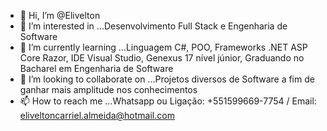 - 👋 Hi, I’m @Elivelton
- 👀 I’m interested in ...Desenvolvimento Full Stack e Engenharia de Software
- 🌱 I’m currently learning ...Linguagem C#, POO, Frameworks .NET ASP Core Razor, IDE Visual Studio, Genexus 17 nível júnior, Graduando no Bacharel em Engenharia de Software
- 💞️ I’m looking to collaborate on ...Projetos diversos de Software a fim de ganhar mais amplitude nos conhecimentos
- 📫 How to reach me ...Whatsapp ou Ligação: +551599669-7754 / Email: eliveltoncarriel.almeida@hotmail.com

<!---
EliveltonProgrammer/EliveltonProgrammer is a ✨ special ✨ repository because its `README.md` (this file) appears on your GitHub profile.
You can click the Preview link to take a look at your changes.
--->
